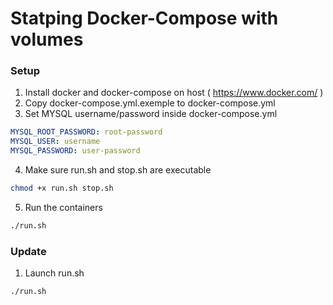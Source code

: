Statping Docker-Compose with volumes
=====

### Setup

1. Install docker and docker-compose on host ( https://www.docker.com/ )
2. Copy docker-compose.yml.exemple to docker-compose.yml
3. Set MYSQL username/password inside docker-compose.yml
```yaml
MYSQL_ROOT_PASSWORD: root-password
MYSQL_USER: username
MYSQL_PASSWORD: user-password
```
4. Make sure run.sh and stop.sh are executable
```bash
chmod +x run.sh stop.sh
```
5. Run the containers
```bash
./run.sh
```

### Update

1. Launch run.sh
```bash
./run.sh
```